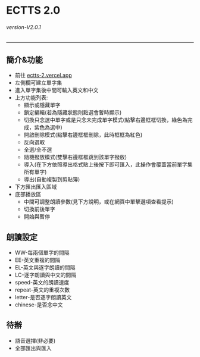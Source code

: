 # ECTTS 2.0
###### *version-V2.0.1* 
---
## 簡介&功能
- 前往 [ectts-2.vercel.app](https://ectts-2.vercel.app/)
- 左側欄可建立單字集
- 進入單字集後中間可輸入英文和中文
- 上方功能列表:
  - 顯示或隱藏單字
  - 鎖定編輯(若為隱藏狀態則點選會暫時顯示)
  - 切換只念選中單字或是只念未完成單字模式(點擊右邊框框切換，綠色為完成，紫色為選中)
  - 開啟刪除模式(點擊右邊框框刪除，此時框框為紅色)
  - 反向選取
  - 全選/全不選
  - 隨機撥放模式(雙擊右邊框框跳到該單字撥放)
  - 導入(在下方依照導出格式貼上後按下即可匯入，此操作會覆蓋當前單字集所有單字)
  - 導出(自動複製到剪貼簿)
- 下方匯出匯入區域
- 底部播放區
  - 中間可調整朗讀參數(見下方說明，或在網頁中單擊選項查看提示) 
  - 切換前後單字
  - 開始與暫停
 
## 朗讀設定
- WW-每兩個單字的間隔
- EE-英文重複的間隔
- EL-英文與逐字朗讀的間隔
- LC-逐字朗讀與中文的間隔
- speed-英文的朗讀速度
- repeat-英文的重複次數
- letter-是否逐字朗讀英文
- chinese-是否念中文

## 待辦
- 語音選擇(非必要)
- 全部匯出與匯入
